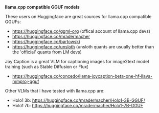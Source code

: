 **llama.cpp compatible GGUF models**

These users on Huggingface are great sources for llama.cpp compatible GGUFs:
- https://huggingface.co/ggml-org (offical account of llama.cpp devs)
- https://huggingface.co/mradermacher
- https://huggingface.co/bartowski
- https://huggingface.co/unsloth (unsloth quants are usually better than the 'official' quants from LM devs)

Joy Caption is a great VLM for captioning images for image2text model training (such as Stable Diffusion or Flux)
- https://huggingface.co/concedo/llama-joycaption-beta-one-hf-llava-mmproj-gguf

Other VLMs that I have tested with llama.cpp are:
- Holo1 3b: https://huggingface.co/mradermacher/Holo1-3B-GGUF/
- Holo1 7b: https://huggingface.co/mradermacher/Holo1-7B-GGUF
